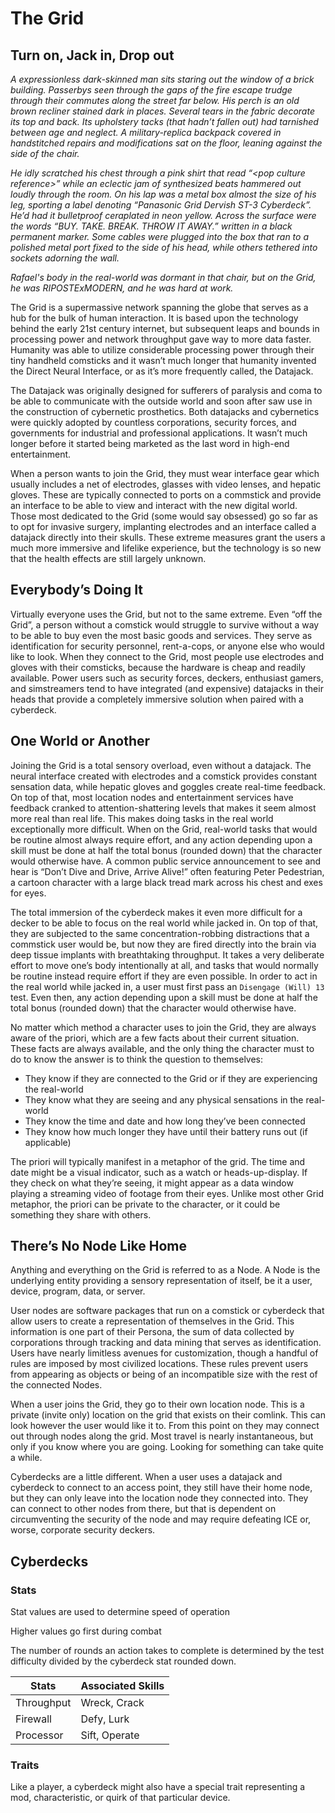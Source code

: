 # The Grid

## Turn on, Jack in, Drop out

*A expressionless dark-skinned man sits staring out the window of a brick building.  Passerbys seen through the gaps of the fire escape trudge through their commutes along the street far below.  His perch is an old brown recliner stained dark in places.  Several tears in the fabric decorate its top and back.  Its upholstery tacks (that hadn’t fallen out) had tarnished between age and neglect.  A military-replica backpack covered in handstitched repairs and modifications sat on the floor, leaning against the side of the chair.*

*He idly scratched his chest through a pink shirt that read “\<pop culture reference\>” while an eclectic jam of synthesized beats hammered out loudly through the room.  On his lap was a metal box almost the size of his leg, sporting a label denoting “Panasonic Grid Dervish ST-3 Cyberdeck”.  He’d had it bulletproof ceraplated in neon yellow.  Across the surface were the words “BUY. TAKE. BREAK. THROW IT AWAY.” written in a black permanent marker.  Some cables were plugged into the box that ran to a polished metal port fixed to the side of his head, while others tethered into sockets adorning the wall.*

*Rafael's body in the real-world was dormant in that chair, but on the Grid, he was RIPOSTExMODERN, and he was hard at work.*

The Grid is a supermassive network spanning the globe that serves as a hub for the bulk of human interaction.  It is based upon the technology behind the early 21st century internet, but subsequent leaps and bounds in processing power and network throughput gave way to more data faster.  Humanity was able to utilize considerable processing power through their tiny handheld comsticks and it wasn’t much longer that humanity invented the Direct Neural Interface, or as it’s more frequently called, the Datajack.

The Datajack was originally designed for sufferers of paralysis and coma to be able to communicate with the outside world and soon after saw use in the construction of cybernetic prosthetics.  Both datajacks and cybernetics were quickly adopted by countless corporations, security forces, and governments for industrial and professional applications.  It wasn’t much longer before it started being marketed as the last word in high-end entertainment.

When a person wants to join the Grid, they must wear interface gear which usually includes a net of electrodes, glasses with video lenses, and hepatic gloves.  These are typically connected to ports on a commstick and provide an interface to be able to view and interact with the new digital world.  Those most dedicated to the Grid (some would say obsessed) go so far as to opt for invasive surgery, implanting electrodes and an interface called a datajack directly into their skulls.  These extreme measures grant the users a much more immersive and lifelike experience, but the technology is so new that the health effects are still largely unknown.

## Everybody’s Doing It

Virtually everyone uses the Grid, but not to the same extreme.  Even “off the Grid”, a person without a comstick would struggle to survive without a way to be able to buy even the most basic goods and services.  They serve as identification for security personnel, rent-a-cops, or anyone else who would like to look.  When they connect to the Grid, most people use electrodes and gloves with their comsticks, because the hardware is cheap and readily available.  Power users such as security forces, deckers, enthusiast gamers, and simstreamers tend to have integrated (and expensive) datajacks in their heads that provide a completely immersive solution when paired with a cyberdeck.

## One World or Another
Joining the Grid is a total sensory overload, even without a datajack.  The neural interface created with electrodes and a comstick provides constant sensation data, while hepatic gloves and goggles create real-time feedback.  On top of that, most location nodes and entertainment services have feedback cranked to attention-shattering levels that makes it seem almost more real than real life.  This makes doing tasks in the real world exceptionally more difficult.  When on the Grid, real-world tasks that would be routine almost always require effort, and any action depending upon a skill must be done at half the total bonus (rounded down) that the character would otherwise have.  A common public service announcement to see and hear is “Don’t Dive and Drive, Arrive Alive!” often featuring Peter Pedestrian, a cartoon character with a large black tread mark across his chest and exes for eyes.

The total immersion of the cyberdeck makes it even more difficult for a decker to be able to focus on the real world while jacked in.  On top of that, they are subjected to the same concentration-robbing distractions that a commstick user would be, but now they are fired directly into the brain via deep tissue implants with breathtaking throughput.  It takes a very deliberate effort to move one’s body intentionally at all, and tasks that would normally be routine instead require effort if they are even possible.  In order to act in the real world while jacked in, a user must first pass an ```Disengage (Will) 13``` test.  Even then, any action depending upon a skill must be done at half the total bonus (rounded down) that the character would otherwise have.

No matter which method a character uses to join the Grid, they are always aware of the priori, which are a few facts about their current situation.  These facts are always available, and the only thing the character must to do to know the answer is to think the question to themselves:
- They know if they are connected to the Grid or if they are experiencing the real-world
- They know what they are seeing and any physical sensations in the real-world
- They know the time and date and how long they’ve been connected
- They know how much longer they have until their battery runs out (if applicable)

The priori will typically manifest in a metaphor of the grid.  The time and date might be a visual indicator, such as a watch or heads-up-display.  If they check on what they’re seeing, it might appear as a data window playing a streaming video of footage from their eyes.  Unlike most other Grid metaphor, the priori can be private to the character, or it could be something they share with others.

## There’s No Node Like Home

Anything and everything on the Grid is referred to as a Node.  A Node is the underlying entity providing a sensory representation of itself, be it a user, device, program, data, or server.

User nodes are software packages that run on a comstick or cyberdeck that allow users to create a representation of themselves in the Grid.  This information is one part of their Persona, the sum of data collected by corporations through tracking and data mining that serves as identification.  Users have nearly limitless avenues for customization, though a handful of rules are imposed by most civilized locations.  These rules prevent users from appearing as objects or being of an incompatible size with the rest of the connected Nodes.  

When a user joins the Grid, they go to their own location node.  This is a private (invite only) location on the grid that exists on their comlink.  This can look however the user would like it to.   From this point on they may connect out through nodes along the grid.  Most travel is nearly instantaneous, but only if you know where you are going.  Looking for something can take quite a while.

Cyberdecks are a little different.  When a user uses a datajack and cyberdeck to connect to an access point, they still have their home node, but they can only leave into the location node they connected into.  They can connect to other nodes from there, but that is dependent on circumventing the security of the node and may require defeating ICE or, worse, corporate security deckers. 

## Cyberdecks

### Stats
Stat values are used to determine speed of operation

Higher values go first during combat

The number of rounds an action takes to complete is determined by the test difficulty divided by the cyberdeck stat rounded down.

|Stats| Associated Skills|
|-----|------------------|
|Throughput | Wreck, Crack|
|Firewall   | Defy, Lurk|
|Processor  | Sift, Operate|


### Traits

Like a player, a cyberdeck might also have a special trait representing a mod, characteristic, or quirk of that particular device.

